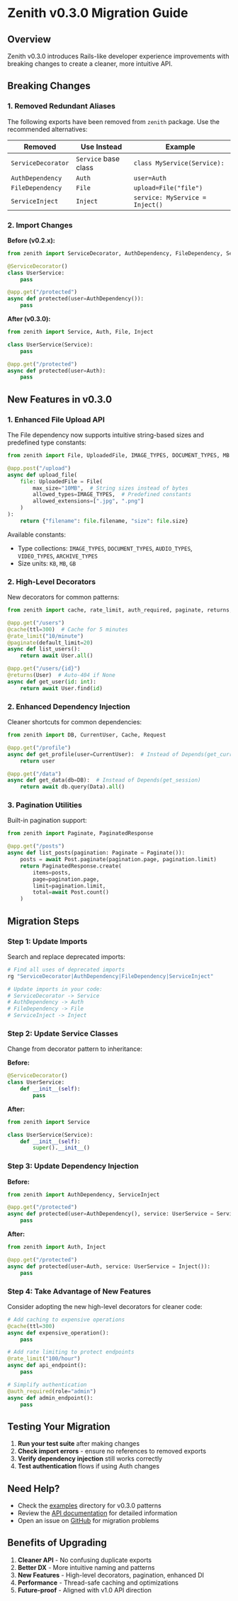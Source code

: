 # Zenith v0.3.0 Migration Guide

## Overview
Zenith v0.3.0 introduces Rails-like developer experience improvements with breaking changes to create a cleaner, more intuitive API.

## Breaking Changes

### 1. Removed Redundant Aliases
The following exports have been removed from `zenith` package. Use the recommended alternatives:

| Removed | Use Instead | Example |
|---------|------------|---------|
| `ServiceDecorator` | `Service` base class | `class MyService(Service):` |
| `AuthDependency` | `Auth` | `user=Auth` |
| `FileDependency` | `File` | `upload=File("file")` |
| `ServiceInject` | `Inject` | `service: MyService = Inject()` |

### 2. Import Changes

**Before (v0.2.x):**
```python
from zenith import ServiceDecorator, AuthDependency, FileDependency, ServiceInject

@ServiceDecorator()
class UserService:
    pass

@app.get("/protected")
async def protected(user=AuthDependency()):
    pass
```

**After (v0.3.0):**
```python
from zenith import Service, Auth, File, Inject

class UserService(Service):
    pass

@app.get("/protected")
async def protected(user=Auth):
    pass
```

## New Features in v0.3.0

### 1. Enhanced File Upload API
The File dependency now supports intuitive string-based sizes and predefined type constants:

```python
from zenith import File, UploadedFile, IMAGE_TYPES, DOCUMENT_TYPES, MB

@app.post("/upload")
async def upload_file(
    file: UploadedFile = File(
        max_size="10MB",  # String sizes instead of bytes
        allowed_types=IMAGE_TYPES,  # Predefined constants
        allowed_extensions=[".jpg", ".png"]
    )
):
    return {"filename": file.filename, "size": file.size}
```

Available constants:
- Type collections: `IMAGE_TYPES`, `DOCUMENT_TYPES`, `AUDIO_TYPES`, `VIDEO_TYPES`, `ARCHIVE_TYPES`
- Size units: `KB`, `MB`, `GB`

### 2. High-Level Decorators
New decorators for common patterns:
```python
from zenith import cache, rate_limit, auth_required, paginate, returns, validate, transaction

@app.get("/users")
@cache(ttl=300)  # Cache for 5 minutes
@rate_limit("10/minute")
@paginate(default_limit=20)
async def list_users():
    return await User.all()

@app.get("/users/{id}")
@returns(User)  # Auto-404 if None
async def get_user(id: int):
    return await User.find(id)
```

### 2. Enhanced Dependency Injection
Cleaner shortcuts for common dependencies:
```python
from zenith import DB, CurrentUser, Cache, Request

@app.get("/profile")
async def get_profile(user=CurrentUser):  # Instead of Depends(get_current_user)
    return user

@app.get("/data")
async def get_data(db=DB):  # Instead of Depends(get_session)
    return await db.query(Data).all()
```

### 3. Pagination Utilities
Built-in pagination support:
```python
from zenith import Paginate, PaginatedResponse

@app.get("/posts")
async def list_posts(pagination: Paginate = Paginate()):
    posts = await Post.paginate(pagination.page, pagination.limit)
    return PaginatedResponse.create(
        items=posts,
        page=pagination.page,
        limit=pagination.limit,
        total=await Post.count()
    )
```

## Migration Steps

### Step 1: Update Imports
Search and replace deprecated imports:
```bash
# Find all uses of deprecated imports
rg "ServiceDecorator|AuthDependency|FileDependency|ServiceInject"

# Update imports in your code:
# ServiceDecorator -> Service
# AuthDependency -> Auth
# FileDependency -> File
# ServiceInject -> Inject
```

### Step 2: Update Service Classes
Change from decorator pattern to inheritance:

**Before:**
```python
@ServiceDecorator()
class UserService:
    def __init__(self):
        pass
```

**After:**
```python
from zenith import Service

class UserService(Service):
    def __init__(self):
        super().__init__()
```

### Step 3: Update Dependency Injection

**Before:**
```python
from zenith import AuthDependency, ServiceInject

@app.get("/protected")
async def protected(user=AuthDependency(), service: UserService = ServiceInject()):
    pass
```

**After:**
```python
from zenith import Auth, Inject

@app.get("/protected")
async def protected(user=Auth, service: UserService = Inject()):
    pass
```

### Step 4: Take Advantage of New Features
Consider adopting the new high-level decorators for cleaner code:

```python
# Add caching to expensive operations
@cache(ttl=300)
async def expensive_operation():
    pass

# Add rate limiting to protect endpoints
@rate_limit("100/hour")
async def api_endpoint():
    pass

# Simplify authentication
@auth_required(role="admin")
async def admin_endpoint():
    pass
```

## Testing Your Migration

1. **Run your test suite** after making changes
2. **Check import errors** - ensure no references to removed exports
3. **Verify dependency injection** still works correctly
4. **Test authentication** flows if using Auth changes

## Need Help?

- Check the [examples](examples/) directory for v0.3.0 patterns
- Review the [API documentation](docs/api/) for detailed information
- Open an issue on [GitHub](https://github.com/nijaru/zenith/issues) for migration problems

## Benefits of Upgrading

1. **Cleaner API** - No confusing duplicate exports
2. **Better DX** - More intuitive naming and patterns
3. **New Features** - High-level decorators, pagination, enhanced DI
4. **Performance** - Thread-safe caching and optimizations
5. **Future-proof** - Aligned with v1.0 API direction